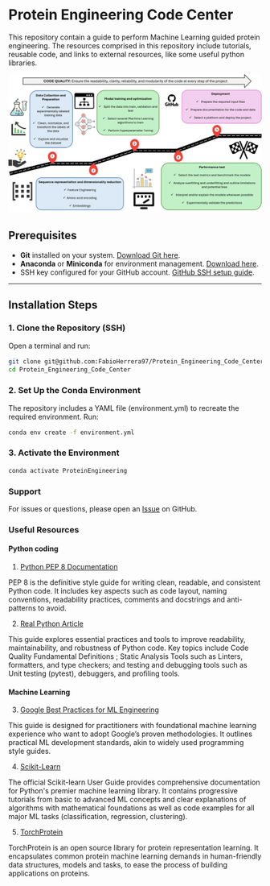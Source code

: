 # Protein Engineering Code Center

This repository contain a guide to perform Machine Learning guided protein engineering. The resources comprised in this repository include tutorials, reusable code, and links to external resources, like some useful python libraries. 

![Alt text](Data/Figure_1.png)

## Prerequisites
- **Git** installed on your system. [Download Git here](https://git-scm.com/downloads).
- **Anaconda** or **Miniconda** for environment management. [Download here](https://docs.conda.io/en/latest/miniconda.html).
- SSH key configured for your GitHub account. [GitHub SSH setup guide](https://docs.github.com/en/authentication/connecting-to-github-with-ssh).

---

## Installation Steps

### 1. Clone the Repository (SSH)
Open a terminal and run:
```bash
git clone git@github.com:FabioHerrera97/Protein_Engineering_Code_Center.git
cd Protein_Engineering_Code_Center
```
### 2. Set Up the Conda Environment

The repository includes a YAML file (environment.yml) to recreate the required environment. Run:

```bash
conda env create -f environment.yml
```
### 3. Activate the Environment

```bash
conda activate ProteinEngineering
```

### Support

For issues or questions, please open an [Issue](https://github.com/FabioHerrera97/Protein_Engineering_Code_Center/issues) on GitHub.

### Useful Resources

#### Python coding

1. [Python PEP 8 Documentation](https://peps.python.org/pep-0008/#class-names)

PEP 8 is the definitive style guide for writing clean, readable, and consistent Python code. It includes key aspects such as code layout, naming conventions, readability practices, comments and docstrings and anti-patterns to avoid. 

2. [Real Python Article](https://realpython.com/python-code-quality/)

This guide explores essential practices and tools to improve readability, maintainability, and robustness of Python code. Key topics include Code Quality Fundamental Definitions ; Static Analysis Tools such as Linters, formatters, and type checkers; and testing and debugging tools such as Unit testing (pytest), debuggers, and profiling tools.

#### Machine Learning

3. [Google Best Practices for ML Engineering](https://developers.google.com/machine-learning/guides/rules-of-ml)

This guide is designed for practitioners with foundational machine learning experience who want to adopt Google’s proven methodologies. It outlines practical ML development standards, akin to widely used programming style guides.

4. [Scikit-Learn](https://scikit-learn.org/stable/user_guide.html)

The official Scikit-learn User Guide provides comprehensive documentation for Python's premier machine learning library. It contains progressive tutorials from basic to advanced ML concepts and clear explanations of algorithms with mathematical foundations as well as code examples for all major ML tasks (classification, regression, clustering).

5. [TorchProtein](https://torchprotein.ai/)

TorchProtein is an open source library for protein representation learning. It encapsulates common protein machine learning demands in human-friendly data structures, models and tasks, to ease the process of building applications on proteins.






